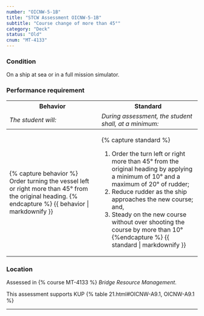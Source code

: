 ```yaml
---
number: "OICNW-5-1B"
title: "STCW Assessment OICNW-5-1B"
subtitle: "Course change of more than 45°"
category: "Deck"
status: "Old"
cnum: "MT-4133"
---
```

### Condition

On a ship at sea or in a full mission simulator.

### Performance requirement 

<table width='100%' class='Guidelines'>
 <thead>
 <tr>
     <th class='thirty'>Behavior</th>
     <th class='seventy'>Standard</th>
 </tr>
 <tr>
     <td><em>The student will:</em></td>
     <td><em>During assessment, the student shall, at a minimum:</em></td>
 </tr>
 </thead>
 <tbody>
 

<tr><td>

{% capture behavior %}
Order turning the vessel left or right more than 45° from the original heading.
{% endcapture %}
{{ behavior | markdownify }}

</td><td>

{% capture standard %}
1. Order the turn left or right more than 45° from the original heading by applying a minimum of 10° and a maximum of 20° of rudder;
2. Reduce rudder as the ship approaches the new course; and,
3. Steady on the new course without over shooting the course by more than 10°
{%endcapture %}
{{ standard | markdownify }}

</td></tr>



 </tbody>
 </table>

### Location

Assessed in  {% course  MT-4133 %}  *Bridge Resource Management*.

This assessment supports KUP {% table 21.html#OICNW-A9.1, OICNW-A9.1 %}

***

